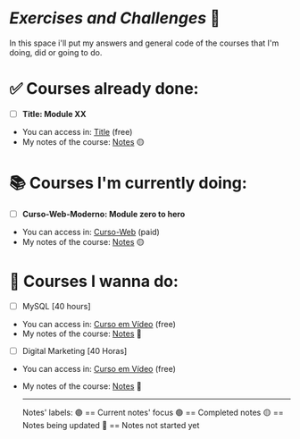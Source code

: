 # *Exercises and Challenges* :memo:

In this space i'll put my answers and general code of the courses that I'm doing, did or going to do.

# :white_check_mark: Courses already done:

- [ ] **Title: Module XX**
* You can access in: [Title](link) (free)
* My notes of the course: [Notes](link) :yellow_circle:

# :books: Courses I'm currently doing:
- [ ] **Curso-Web-Moderno: Module zero to hero**
* You can access in: [Curso-Web](https://www.udemy.com/share/1013eS3@v_7gMEN2KwIJnVkTU1FLQXD6o7bMBTHghyaubQxWIzi43l9Cj72AuEMa7evU4ggB/) (paid)
* My notes of the course: [Notes](https://github.com/alithinos-fylakas/my-studies/tree/main/00-WebDevCourse) :yellow_circle:

# :date: Courses I wanna do:
- [ ] MySQL [40 hours]
* You can access in: [Curso em Vídeo](https://www.cursoemvideo.com/curso/mysql/) (free)
* My notes of the course: [Notes]() :red_circle:

- [ ] Digital Marketing [40 Horas]
* You can access in: [Curso em Vídeo](https://www.cursoemvideo.com/curso/marketing-digital/) (free)
* My notes of the course: [Notes]() :red_circle:

    ---
    Notes' labels:
    :purple_circle: == Current notes' focus
    :green_circle: == Completed notes
    :yellow_circle: == Notes being updated
    :red_circle: == Notes not started yet